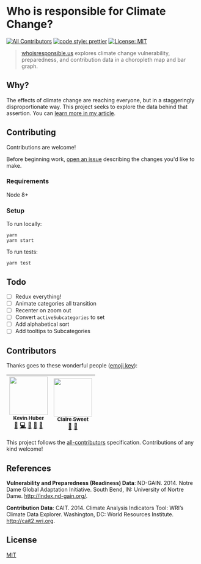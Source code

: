 # Who is responsible for Climate Change?
[![All Contributors](https://img.shields.io/badge/all_contributors-2-orange.svg?style=flat-square)](#contributors)
[![code style: prettier](https://img.shields.io/badge/code_style-prettier-ff69b4.svg?style=flat-square)](https://github.com/prettier/prettier)
[![License: MIT](https://img.shields.io/badge/License-MIT-yellow.svg)](https://opensource.org/licenses/MIT)


> [whoisresponsible.us](https://whoisresponsible.us?utm_source=github&utm_medium=code&utm_term=initial) explores climate change vulnerability, preparedness, and contribution data in a choropleth map and bar graph.

## Why?

The effects of climate change are reaching everyone, but in a staggeringly disproportionate way. This project seeks to explore the data behind that assertion. You can [learn more in my article](https://medium.com/@kevinahuber/who-is-responsible-for-climate-change-84cdcb9aa2cd).

## Contributing

Contributions are welcome!

Before beginning work, [open an issue](https://github.com/kevinahuber/whoisresponsible.us/issues) describing the changes you'd like to make.

### Requirements

Node 8+

### Setup
To run locally:
```
yarn
yarn start
```

To run tests:
```
yarn test
```


## Todo

* [ ] Redux everything!
* [ ] Animate categories all transition
* [ ] Recenter on zoom out
* [ ] Convert `activeSubcategories` to set
* [ ] Add alphabetical sort
* [ ] Add tooltips to Subcategories

## Contributors

Thanks goes to these wonderful people ([emoji key](https://github.com/kentcdodds/all-contributors#emoji-key)):

<!-- ALL-CONTRIBUTORS-LIST:START - Do not remove or modify this section -->
<!-- prettier-ignore -->
| [<img src="https://avatars3.githubusercontent.com/u/6272414?v=4" width="100px;"/><br /><sub><b>Kevin Huber</b></sub>](https://kevinahuber.com)<br />[📝](#blog-kevinahuber "Blogposts") [💻](https://github.com/kevinahuber/whoisresponsible.us/commits?author=kevinahuber "Code") [📖](https://github.com/kevinahuber/whoisresponsible.us/commits?author=kevinahuber "Documentation") [🤔](#ideas-kevinahuber "Ideas, Planning, & Feedback") [🎨](#design-kevinahuber "Design") | [<img src="https://mir-s3-cdn-cf.behance.net/user/230/fdb4d325627831.582cc6a4471e0.jpeg" width="100px;"/><br /><sub><b>Claire Sweet</b></sub>](https://www.behance.net/csweetdesigns)<br />[🤔](#ideas-undefined "Ideas, Planning, & Feedback") [🎨](#design-undefined "Design") |
| :---: | :---: |
<!-- ALL-CONTRIBUTORS-LIST:END -->

This project follows the [all-contributors](https://github.com/kentcdodds/all-contributors) specification. Contributions of any kind welcome!

## References
**Vulnerability and Preparedness (Readiness) Data**: ND-GAIN. 2014. Notre Dame Global Adaptation Initiative.  South Bend, IN: University of Nortre Dame. http://index.nd-gain.org/.

**Contribution Data**: CAIT. 2014. Climate Analysis Indicators Tool: WRI’s Climate Data Explorer. Washington, DC: World Resources Institute. http://cait2.wri.org.

## License
[MIT](LICENSE.md)
